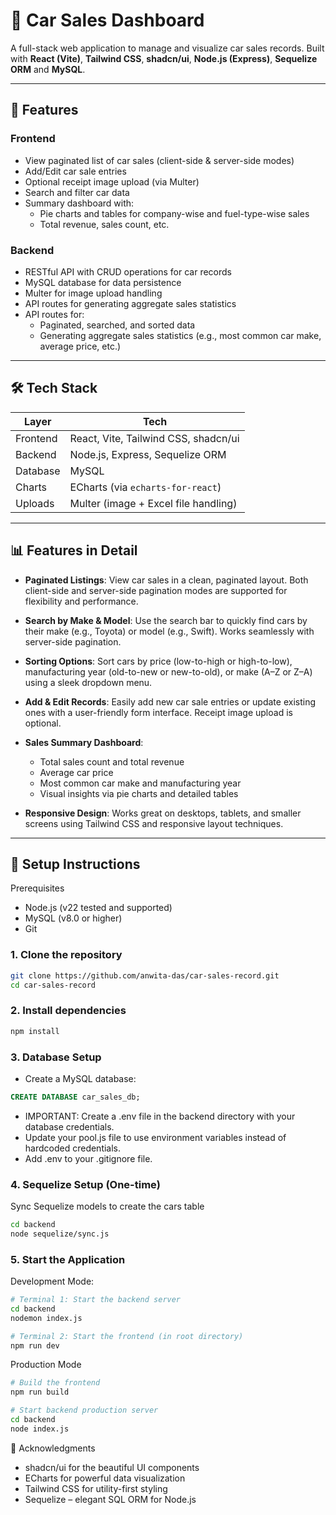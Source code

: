 # 🚗 Car Sales Dashboard

A full-stack web application to manage and visualize car sales records. Built with **React (Vite)**, **Tailwind CSS**, **shadcn/ui**, **Node.js (Express)**, **Sequelize ORM** and **MySQL**.

---

## 📌 Features

### Frontend
- View paginated list of car sales (client-side & server-side modes)
- Add/Edit car sale entries
- Optional receipt image upload (via Multer)
- Search and filter car data
- Summary dashboard with:
  - Pie charts and tables for company-wise and fuel-type-wise sales
  - Total revenue, sales count, etc.

### Backend
- RESTful API with CRUD operations for car records
- MySQL database for data persistence
- Multer for image upload handling
- API routes for generating aggregate sales statistics
- API routes for:
  - Paginated, searched, and sorted data
  - Generating aggregate sales statistics (e.g., most common car make, average price, etc.)

---

## 🛠 Tech Stack

| Layer     | Tech                     |
|-----------|--------------------------|
| Frontend  | React, Vite, Tailwind CSS, shadcn/ui |
| Backend   | Node.js, Express, Sequelize ORM      |
| Database  | MySQL                                |
| Charts    | ECharts (via `echarts-for-react`)    |
| Uploads   | Multer (image + Excel file handling) |

---

## 📊 Features in Detail

- **Paginated Listings**: View car sales in a clean, paginated layout. Both client-side and server-side pagination modes are supported for flexibility and performance.

- **Search by Make & Model**: Use the search bar to quickly find cars by their make (e.g., Toyota) or model (e.g., Swift). Works seamlessly with server-side pagination.

- **Sorting Options**: Sort cars by price (low-to-high or high-to-low), manufacturing year (old-to-new or new-to-old), or make (A–Z or Z–A) using a sleek dropdown menu.

- **Add & Edit Records**: Easily add new car sale entries or update existing ones with a user-friendly form interface. Receipt image upload is optional.

- **Sales Summary Dashboard**:
  - Total sales count and total revenue
  - Average car price
  - Most common car make and manufacturing year
  - Visual insights via pie charts and detailed tables

- **Responsive Design**: Works great on desktops, tablets, and smaller screens using Tailwind CSS and responsive layout techniques.

---

## 🚀 Setup Instructions

Prerequisites

* Node.js (v22 tested and supported)
* MySQL (v8.0 or higher)
* Git

### 1. Clone the repository

```bash
git clone https://github.com/anwita-das/car-sales-record.git
cd car-sales-record
```
### 2. Install dependencies

```bash
npm install
```
### 3. Database Setup

* Create a MySQL database:

```sql
CREATE DATABASE car_sales_db;
```
* IMPORTANT: Create a .env file in the backend directory with your database credentials.
* Update your pool.js file to use environment variables instead of hardcoded credentials.
* Add .env to your .gitignore file.

### 4. Sequelize Setup (One-time)
Sync Sequelize models to create the cars table
```bash
cd backend
node sequelize/sync.js
```

### 5. Start the Application

Development Mode:
```bash
# Terminal 1: Start the backend server
cd backend
nodemon index.js

# Terminal 2: Start the frontend (in root directory)
npm run dev
```

Production Mode
```bash
# Build the frontend
npm run build

# Start backend production server
cd backend
node index.js
```

🙏 Acknowledgments

* shadcn/ui for the beautiful UI components
* ECharts for powerful data visualization
* Tailwind CSS for utility-first styling
* Sequelize – elegant SQL ORM for Node.js
